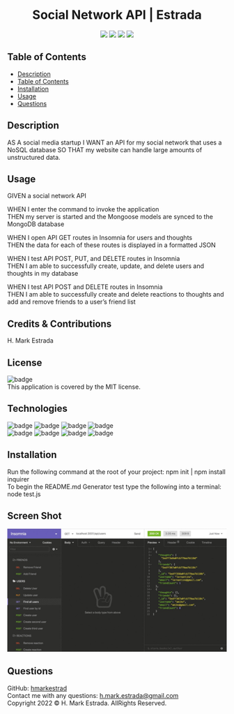<h1 align="center">Social Network API | Estrada</h1>

<p align="center">
<img src="https://img.shields.io/github/repo-size/hmarkestrad/Social-Network-API" />
<img src="https://img.shields.io/github/languages/top/hmarkestrad/Social-Network-API"  />
<img src="https://img.shields.io/github/issues/hmarkestrad/Social-Network-API" />
<img src="https://img.shields.io/github/last-commit/hmarkestrad/Social-Network-API" >
</p>
  
## Table of Contents
- [Description](#description)
- [Table of Contents](#table-of-contents)
- [Installation](#installation)
- [Usage](#usage)
- [Questions](#questions)
  
## Description
AS A social media startup I WANT an API for my social network that uses a NoSQL database SO THAT my website can handle large amounts of unstructured data.
  
## Usage
GIVEN a social network API  
  
WHEN I enter the command to invoke the application  
THEN my server is started and the Mongoose models are synced to the MongoDB database  
  
WHEN I open API GET routes in Insomnia for users and thoughts  
THEN the data for each of these routes is displayed in a formatted JSON  
  
WHEN I test API POST, PUT, and DELETE routes in Insomnia  
THEN I am able to successfully create, update, and delete users and thoughts in my database  
  
WHEN I test API POST and DELETE routes in Insomnia  
THEN I am able to successfully create and delete reactions to thoughts and add and remove friends to a user’s friend list  
  
## Credits & Contributions
H. Mark Estrada
  
## License
![badge](https://img.shields.io/badge/license-MIT-brightgreen)<br>
This application is covered by the MIT license. 
  
## Technologies
![badge](https://img.shields.io/badge/Javascript-blue)
![badge](https://img.shields.io/badge/jQuery-blue)
![badge](https://img.shields.io/badge/-node.js-blue)
![badge](https://img.shields.io/badge/-inquirer-blue)</br>
![badge](https://img.shields.io/badge/-screencastify-blue)
![badge](https://img.shields.io/badge/-json-blue)
![badge](https://img.shields.io/badge/-html5-blue)
![badge](https://img.shields.io/badge/-css-blue)
  
## Installation
Run the following command at the root of your project: npm init | npm install inquirer<br>
To begin the README.md Generator test  type the following into a terminal: node test.js

## Screen Shot

![Social Network API - ESTRADA](https://github.com/hmarkestrad/Social-Network-API/blob/c3c11fa2c3d928f84925a2c1d3cf8b8b20869d1c/assets/images/18-nosql-homework-demo-01.jpg)
  
## Questions
GitHub: [hmarkestrad](https://github.com/hmarkestrad)<br>
Contact me with any questions: h.mark.estrada@gmail.com<br>
Copyright 2022 © H. Mark Estrada. AllRights Reserved.<br>